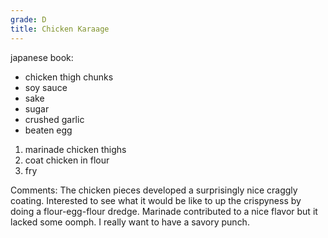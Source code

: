 ```yaml
---
grade: D
title: Chicken Karaage
---
```

japanese book:
- chicken thigh chunks
- soy sauce
- sake
- sugar
- crushed garlic
- beaten egg

<!-- stub -->
1. marinade chicken thighs
2. coat chicken in flour
3. fry 
<!-- endstub -->

Comments:
The chicken pieces developed a surprisingly nice 
craggly coating. Interested to see what it would
be like to up the crispyness by doing a flour-egg-flour
dredge. Marinade contributed to a nice flavor but it
lacked some oomph. I really want to have a savory punch.